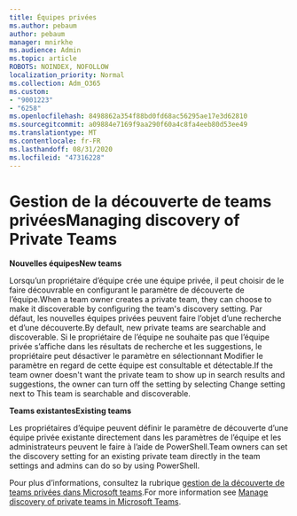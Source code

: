 ```yaml
---
title: Équipes privées
ms.author: pebaum
author: pebaum
manager: mnirkhe
ms.audience: Admin
ms.topic: article
ROBOTS: NOINDEX, NOFOLLOW
localization_priority: Normal
ms.collection: Adm_O365
ms.custom:
- "9001223"
- "6258"
ms.openlocfilehash: 8498862a354f88bd0fd68ac56295ae17e3d62810
ms.sourcegitcommit: a09884e7169f9aa290f60a4c8fa4eeb80d53ee49
ms.translationtype: MT
ms.contentlocale: fr-FR
ms.lasthandoff: 08/31/2020
ms.locfileid: "47316228"
---
```

# <a name="managing-discovery-of-private-teams"></a><span data-ttu-id="0d1a7-102">Gestion de la découverte de teams privées</span><span class="sxs-lookup"><span data-stu-id="0d1a7-102">Managing discovery of Private Teams</span></span>

<span data-ttu-id="0d1a7-103">**Nouvelles équipes**</span><span class="sxs-lookup"><span data-stu-id="0d1a7-103">**New teams**</span></span>

<span data-ttu-id="0d1a7-104">Lorsqu’un propriétaire d’équipe crée une équipe privée, il peut choisir de le faire découvrable en configurant le paramètre de découverte de l’équipe.</span><span class="sxs-lookup"><span data-stu-id="0d1a7-104">When a team owner creates a private team, they can choose to make it discoverable by configuring the team's discovery setting.</span></span> <span data-ttu-id="0d1a7-105">Par défaut, les nouvelles équipes privées peuvent faire l’objet d’une recherche et d’une découverte.</span><span class="sxs-lookup"><span data-stu-id="0d1a7-105">By default, new private teams are searchable and discoverable.</span></span> <span data-ttu-id="0d1a7-106">Si le propriétaire de l’équipe ne souhaite pas que l’équipe privée s’affiche dans les résultats de recherche et les suggestions, le propriétaire peut désactiver le paramètre en sélectionnant Modifier le paramètre en regard de cette équipe est consultable et détectable.</span><span class="sxs-lookup"><span data-stu-id="0d1a7-106">If the team owner doesn't want the private team to show up in search results and suggestions, the owner can turn off the setting by selecting Change setting next to This team is searchable and discoverable.</span></span>  

<span data-ttu-id="0d1a7-107">**Teams existantes**</span><span class="sxs-lookup"><span data-stu-id="0d1a7-107">**Existing teams**</span></span>

<span data-ttu-id="0d1a7-108">Les propriétaires d’équipe peuvent définir le paramètre de découverte d’une équipe privée existante directement dans les paramètres de l’équipe et les administrateurs peuvent le faire à l’aide de PowerShell.</span><span class="sxs-lookup"><span data-stu-id="0d1a7-108">Team owners can set the discovery setting for an existing private team directly in the team settings and admins can do so by using PowerShell.</span></span>  

<span data-ttu-id="0d1a7-109">Pour plus d’informations, consultez la rubrique  [gestion de la découverte de teams privées dans Microsoft teams](https://docs.microsoft.com/microsoftteams/manage-discovery-of-private-teams).</span><span class="sxs-lookup"><span data-stu-id="0d1a7-109">For more information see  [Manage discovery of private teams in Microsoft Teams](https://docs.microsoft.com/microsoftteams/manage-discovery-of-private-teams).</span></span>
